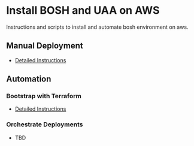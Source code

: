 # Install BOSH and UAA on AWS #

Instructions and scripts to install and automate bosh environment on aws.

## Manual Deployment ##

* [Detailed Instructions](MANUAL.md)

## Automation ##

### Bootstrap with Terraform ### 
* [Detailed Instructions](AUTOMATION.md)

### Orchestrate Deployments ###
* TBD
    